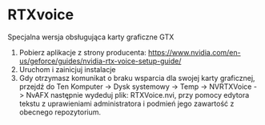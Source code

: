# RTXvoice
Specjalna wersja obsługująca karty graficzne GTX

1. Pobierz aplikacje z strony producenta: https://www.nvidia.com/en-us/geforce/guides/nvidia-rtx-voice-setup-guide/
2. Uruchom i zainicjuj instalacje
3. Gdy otrzymasz komunikat o braku wsparcia dla swojej karty graficznej, przejdź do Ten Komputer -> Dysk systemowy -> Temp -> 
NVRTXVoice -> NvAFX następnie wydeduj plik: RTXVoice.nvi, przy pomocy edytora tekstu z uprawieniami administratora i podmień jego zawartość z obecnego repozytorium.
